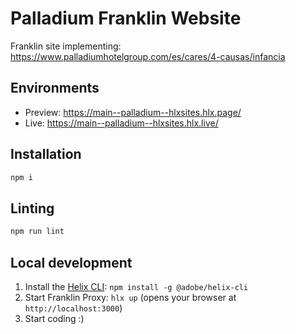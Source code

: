 # Palladium Franklin Website
Franklin site implementing: https://www.palladiumhotelgroup.com/es/cares/4-causas/infancia

## Environments
- Preview: https://main--palladium--hlxsites.hlx.page/
- Live: https://main--palladium--hlxsites.hlx.live/

## Installation

```sh
npm i
```

## Linting

```sh
npm run lint
```

## Local development

1. Install the [Helix CLI](https://github.com/adobe/helix-cli): `npm install -g @adobe/helix-cli`
1. Start Franklin Proxy: `hlx up` (opens your browser at `http://localhost:3000`)
1. Start coding :)
